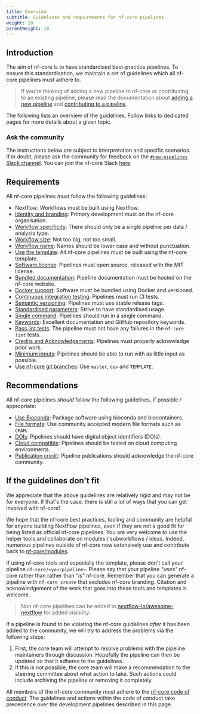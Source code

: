 ```yaml
---
title: Overview
subtitle: Guidelines and requirements for nf-core pipelines.
weight: 10
parentWeight: 10
---
```


## Introduction

The aim of nf-core is to have standardised best-practice pipelines.
To ensure this standardisation, we maintain a set of guidelines which all nf-core
pipelines must adhere to.

> If you're thinking of adding a new pipeline to nf-core or contributing to an existing pipeline, please read the documentation
> about [adding a new pipeline](/docs/tutorials/adding_a_pipeline/overview) and [contributing to a pipeline](/docs/tutorials/contributing_to_nf-core/contributing_to_pipelines).

The following lists an overview of the guidelines. Follow links to dedicated pages for more details about a given topic.

### Ask the community

The instructions below are subject to interpretation and specific scenarios.
If in doubt, please ask the community for feedback on the [`#new-pipelines` Slack channel](https://nfcore.slack.com/channels/new-pipelines).
You can join the nf-core Slack [here](https://nf-co.re/join).

## Requirements

All nf-core pipelines _must_ follow the following guidelines:

- Nextflow: Workflows must be built using Nextflow.
- [Identity and branding](/docs/guidelines/pipelines/requirements/identity_branding): Primary development must on the nf-core organisation.
- [Workflow specificity](/docs/guidelines/pipelines/requirements/workflow_specificity): There should only be a single pipeline per data / analysis type.
- [Workflow size](/docs/guidelines/pipelines/requirements/workflow_size): Not too big, not too small.
- [Workflow name](/docs/guidelines/pipelines/requirements/workflow_name): Names should be lower case and without punctuation.
- [Use the template](/docs/guidelines/pipelines/requirements/use_the_template): All nf-core pipelines must be built using the nf-core template.
- [Software license](/docs/guidelines/pipelines/requirements/mit_license): Pipelines must open source, released with the MIT license.
- [Bundled documentation](/docs/guidelines/pipelines/requirements/docs): Pipeline documentation must be hosted on the nf-core website.
- [Docker support](/docs/guidelines/pipelines/requirements/docker): Software must be bundled using Docker and versioned.
- [Continuous integration testing](/docs/guidelines/pipelines/requirements/ci_testing): Pipelines must run CI tests.
- [Semantic versioning](/docs/guidelines/pipelines/requirements/semantic_versioning): Pipelines must use stable release tags.
- [Standardised parameters](/docs/guidelines/pipelines/requirements/parameters): Strive to have standardised usage.
- [Single command](/docs/guidelines/pipelines/requirements/single_command): Pipelines should run in a single command.
- [Keywords](/docs/guidelines/pipelines/requirements/keywords): Excellent documentation and GitHub repository keywords.
- [Pass lint tests](/docs/guidelines/pipelines/requirements/linting): The pipeline must not have any failures in the `nf-core lint` tests.
- [Credits and Acknowledgements](/docs/guidelines/pipelines/requirements/acknowledgements): Pipelines must properly acknowledge prior work.
- [Minimum inputs](/docs/guidelines/pipelines/requirements/minimum_inputs): Pipelines should be able to run with as little input as possible.
- [Use nf-core git branches](/docs/guidelines/pipelines/requirements/git_branches): Use `master`, `dev` and `TEMPLATE`.

## Recommendations

All nf-core pipelines _should_ follow the following guidelines, if possible / appropriate:

- [Use Bioconda](/docs/guidelines/pipelines/recommendations/bioconda): Package software using bioconda and biocontainers.
- [File formats](/docs/guidelines/pipelines/recommendations/file_formats): Use community accepted modern file formats such as `CRAM`.
- [DOIs](/docs/guidelines/pipelines/recommendations/dois): Pipelines should have digital object identifiers (DOIs).
- [Cloud compatible](/docs/guidelines/pipelines/recommendations/cloud_compatible): Pipelines should be tested on cloud computing environments.
- [Publication credit](/docs/guidelines/pipelines/recommendations/publication_credit): Pipeline publications should acknowledge the nf-core community.

## If the guidelines don't fit

We appreciate that the above guidelines are relatively rigid and may not be for everyone.
If that's the case, there is still a lot of ways that you can get involved with nf-core!

We hope that the nf-core best practices, tooling and community are helpful for anyone building Nextflow pipelines, even if they are not a good fit for being listed as official nf-core pipelines.
You are very welcome to use the helper tools and collaborate on modules / subworkflows / ideas.
Indeed, numerous pipelines outside of nf-core now extensively use and contribute back to [nf-core/modules](https://github.com/nf-core/modules).

If using nf-core tools and especially the template, please don't call your pipeline `nf-core/<yourpipeline>`.
Please say that your pipeline _"uses"_ nf-core rather than rather than _"is"_ nf-core.
Remember that you can generate a pipeline with `nf-core create` that excludes nf-core branding.
Citation and acknowledgement of the work that goes into these tools and templates is welcome.

> Non nf-core pipelines can be added to [nextflow-io/awesome-nextflow](https://github.com/nextflow-io/awesome-nextflow) for added visibility.

If a pipeline is found to be violating the nf-core guidelines _after_ it has been added to the community, we will try to address the problems via the following steps:

1. First, the core team will attempt to resolve problems with the pipeline maintainers through discussion. Hopefully the pipeline can then be updated so that it adheres to the guidelines.
2. If this is not possible, the core team will make a recommendation to the steering committee about what action to take. Such actions could include archiving the pipeline or removing it completely.

All members of the nf-core community must adhere to the [nf-core code of conduct](https://nf-co.re/code_of_conduct).
The guidelines and actions within the code of conduct take precedence over the development pipelines described in this page.
